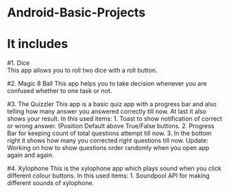 # Android-Basic-Projects

# It includes 

#1. Dice<br>
  This app allows you to roll two dice with a roll button.

#2. Magic 8 Ball
  This app helps you to take decision whenever you are confused whether to one task or not.

#3. The Quizzler
  This app is a basic quiz app with a progress bar and also telling how many answer you answered correctly till now. At last it also shows your result.
  In this used items:
        1. Toast to show notification of correct or wrong answer. (Position Default above True/False buttons.
        2. Progress Bar for keeping count of total questions attempt till now.
        3. In the bottom right it shows how many you corrected right questions till now.
   Update: Working on how to show questions order randomly when you open app again and again.
   
#4. Xylophone
  This is the xylophone app which plays sound when you click different colour buttons.
  In this used items:
        1. Soundpool API for making different sounds of xylophone.
